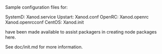 Sample configuration files for:

SystemD: Xanod.service
Upstart: Xanod.conf
OpenRC:  Xanod.openrc
         Xanod.openrcconf
CentOS:  Xanod.init

have been made available to assist packagers in creating node packages here.

See doc/init.md for more information.

